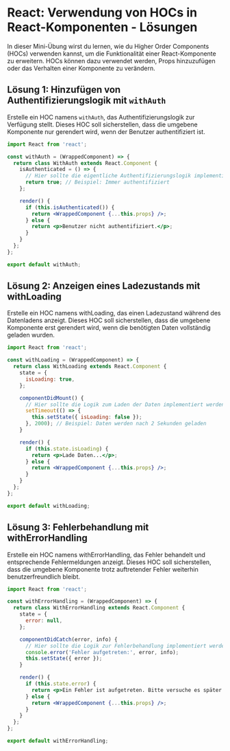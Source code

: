 # React: Verwendung von HOCs in React-Komponenten - Lösungen

In dieser Mini-Übung wirst du lernen, wie du Higher Order Components (HOCs) verwenden kannst, um die Funktionalität einer React-Komponente zu erweitern. HOCs können dazu verwendet werden, Props hinzuzufügen oder das Verhalten einer Komponente zu verändern.

## Lösung 1: Hinzufügen von Authentifizierungslogik mit `withAuth`

Erstelle ein HOC namens `withAuth`, das Authentifizierungslogik zur Verfügung stellt. Dieses HOC soll sicherstellen, dass die umgebene Komponente nur gerendert wird, wenn der Benutzer authentifiziert ist.

```jsx
import React from 'react';

const withAuth = (WrappedComponent) => {
  return class WithAuth extends React.Component {
    isAuthenticated = () => {
      // Hier sollte die eigentliche Authentifizierungslogik implementiert werden
      return true; // Beispiel: Immer authentifiziert
    };

    render() {
      if (this.isAuthenticated()) {
        return <WrappedComponent {...this.props} />;
      } else {
        return <p>Benutzer nicht authentifiziert.</p>;
      }
    }
  };
};

export default withAuth;
```

## Lösung 2: Anzeigen eines Ladezustands mit withLoading
Erstelle ein HOC namens withLoading, das einen Ladezustand während des Datenladens anzeigt. Dieses HOC soll sicherstellen, dass die umgebene Komponente erst gerendert wird, wenn die benötigten Daten vollständig geladen wurden.

```jsx
import React from 'react';

const withLoading = (WrappedComponent) => {
  return class WithLoading extends React.Component {
    state = {
      isLoading: true,
    };

    componentDidMount() {
      // Hier sollte die Logik zum Laden der Daten implementiert werden
      setTimeout(() => {
        this.setState({ isLoading: false });
      }, 2000); // Beispiel: Daten werden nach 2 Sekunden geladen
    }

    render() {
      if (this.state.isLoading) {
        return <p>Lade Daten...</p>;
      } else {
        return <WrappedComponent {...this.props} />;
      }
    }
  };
};

export default withLoading;
```

## Lösung 3: Fehlerbehandlung mit withErrorHandling
Erstelle ein HOC namens withErrorHandling, das Fehler behandelt und entsprechende Fehlermeldungen anzeigt. Dieses HOC soll sicherstellen, dass die umgebene Komponente trotz auftretender Fehler weiterhin benutzerfreundlich bleibt.

```jsx
import React from 'react';

const withErrorHandling = (WrappedComponent) => {
  return class WithErrorHandling extends React.Component {
    state = {
      error: null,
    };

    componentDidCatch(error, info) {
      // Hier sollte die Logik zur Fehlerbehandlung implementiert werden
      console.error('Fehler aufgetreten:', error, info);
      this.setState({ error });
    }

    render() {
      if (this.state.error) {
        return <p>Ein Fehler ist aufgetreten. Bitte versuche es später erneut.</p>;
      } else {
        return <WrappedComponent {...this.props} />;
      }
    }
  };
};

export default withErrorHandling;

```